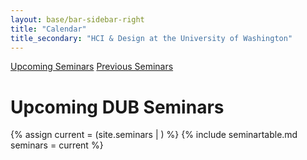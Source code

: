 ```yaml
---
layout: base/bar-sidebar-right
title: "Calendar"
title_secondary: "HCI & Design at the University of Washington"
---
```


<div class="sidebar_start"></div>
  <a href="#" class="list-group-item active">Upcoming Seminars</a>
  <a href="/previousseminars.html" class="list-group-item">Previous Seminars</a>
<div class="sidebar_end"></div>

# Upcoming DUB Seminars
{% assign current = (site.seminars | ) %}
{% include seminartable.md seminars = current %}

